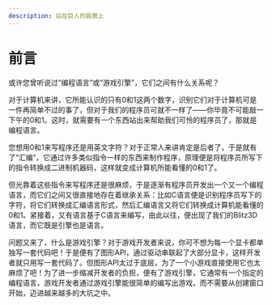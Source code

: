 ```yaml
---
description: 站在巨人的肩膀上
---
```


# 前言

或许您曾听说过“编程语言”或“游戏引擎”，它们之间有什么关系呢？

对于计算机来讲，它所能认识的只有0和1这两个数字，识别它们对于计算机可是一件再简单不过的事了，但对于我们的程序员可就不一样了——你毕竟不可能敲一下午的0和1。这时，就需要有一个东西站出来帮助我们可怜的程序员了，那就是编程语言。

您想用0和1来写程序还是用英文字符？对于正常人来讲肯定是后者了，于是就有了“汇编”，它通过许多类似指令一样的东西来制作程序，原理便是将程序员所写下的指令转换成二进制机器码，这样就变成计算机所能看懂的0和1了。

但光靠着这些指令来写程序还是很麻烦，于是逐渐有程序员开发出一个又一个编程语言，而它们之间又很直接地存在着继承关系：比如C语言便是识别程序员写下的字符，将它们转换成汇编语言形式，然后汇编语言又将它们转换成计算机能看懂的0和1。紧接着，又有语言基于C语言来编写，由此以往，便出现了我们的Blitz3D语言，而它既是引擎也是语言。

问题又来了，什么是游戏引擎？对于游戏开发者来说，你可不想为每一个显卡都单独写一套代码吧！于是便有了图形API，通过驱动串联起了大部分显卡，这样开发者就只用写一套代码了。但图形API太过于底层，为了一个小游戏直接使用它也太麻烦了吧！为了进一步缩减开发者的负担，便有了游戏引擎，它通常有一个指定的编程语言，游戏开发者通过游戏引擎能很简单的编写出游戏，而不需要从创建窗口开始，迈进越来越多的大坑之中。
